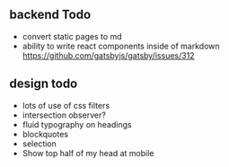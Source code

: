 ## backend Todo
* convert static pages to md
* ability to write react components inside of markdown https://github.com/gatsbyjs/gatsby/issues/312

## design todo
* lots of use of css filters
* intersection observer?
* fluid typography on headings
* blockquotes
* selection
* Show top half of my head at mobile